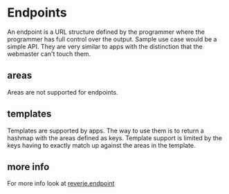 # Endpoints

An endpoint is a URL structure defined by the programmer where the programmer has full control over the output. Sample use case would be a simple API. They are very similar to apps with the distinction that the webmaster can't touch them.


## areas

Areas are not supported for endpoints.

## templates

Templates are supported by apps. The way to use them is to return a hashmap with the areas defined as keys. Template support is limited by the keys having to exactly match up against the areas in the template.

## more info

For more info look at [reverie.endpoint](../reverie/endpoint.md)

